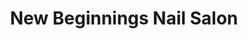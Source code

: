 ---
title: "New Beginnings Nail Salon"
url: /londonderry/new-beginnings-nail-salon/
shop: beauty
---